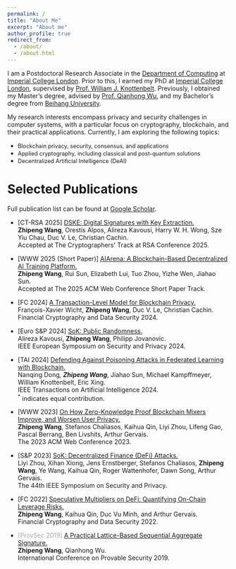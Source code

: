 ```yaml
---
permalink: /
title: "About Me"
excerpt: "About me"
author_profile: true
redirect_from: 
  - /about/
  - /about.html
---
```

I am a Postdoctoral Research Associate in the [Department of Computing](https://www.imperial.ac.uk/computing/) at [Imperial College London](https://www.imperial.ac.uk/). Prior to this, I earned my PhD at [Imperial College London](https://www.imperial.ac.uk/), supervised by [Prof. William J. Knottenbelt](https://www.doc.ic.ac.uk/~wjk/). Previously, I obtained my Master’s degree, advised by [Prof. Qianhong Wu](https://scholar.google.com/citations?hl=en&user=eEzaPPYAAAAJ), and my Bachelor’s degree from [Beihang University](https://ev.buaa.edu.cn/).



My research interests encompass privacy and security challenges in computer systems, with a particular focus on cryptography, blockchain, and their practical applications. Currently, I am exploring the following topics:

- <span style="font-size:0.9em;"> Blockchain privacy, security, consensus, and applications </span>
- <span style="font-size:0.9em;"> Applied cryptography, including classical and post-quantum solutions</span>
- <span style="font-size:0.9em;"> Decentralized Artificial Intelligence (DeAI)</span>

<!-- Please feel free to reach out to me at <u>zhipeng.wang20[at]imperial.ac.uk</u> if you are interested in my research or would like to know more about my detailed CV. -->


Selected Publications
=======
Full publication list can be found at [Google Scholar](https://scholar.google.com/citations?hl=en&user=ughaML4AAAAJ&view_op=list_works&sortby=pubdate).

- <span style="color:dark">\[CT-RSA 2025\]</span> [DSKE: Digital Signatures with Key Extraction.](https://eprint.iacr.org/2022/1753.pdf)<br />
**Zhipeng Wang**, Orestis Alpos,  Alireza Kavousi, Harry W. H. Wong, Sze Yiu Chau, Duc V. Le, Christian Cachin.<br /> 
Accepted at The Cryptographers' Track at RSA Conference 2025. <br /> 

- <span style="color:dark">\[WWW 2025 (Short Paper)\]</span> [AIArena: A Blockchain-Based Decentralized AI Training Platform.](https://arxiv.org/pdf/2412.14566)<br />
**Zhipeng Wang**, Rui Sun, Elizabeth Lui, Tuo Zhou, Yizhe Wen, Jiahao Sun.<br /> 
Accepted at The 2025 ACM Web Conference Short Paper Track. <br /> 

- <span style="color:dark">\[FC 2024\]</span> [A Transaction-Level Model for Blockchain Privacy.](https://eprint.iacr.org/2023/1902.pdf)<br />
François-Xavier Wicht, **Zhipeng Wang**, Duc V. Le, Christian Cachin.<br /> 
Financial Cryptography and Data Security 2024. <br /> 

- <span style="color:dark">\[Euro S&P 2024\]</span> [SoK: Public Randomness.](https://eprint.iacr.org/2023/1121.pdf)<br />
Alireza Kavousi, **Zhipeng Wang**, Philipp Jovanovic.<br /> 
IEEE European Symposium on Security and Privacy 2024. <br /> 

- <span style="color:dark">\[TAI 2024\]</span> [Defending Against Poisoning Attacks in Federated Learning with Blockchain.](https://www.computer.org/csdl/journal/ai/2024/07/10471193/1VpY6lFFWko)<br />
 Nanqing Dong<sup>*</sup>, **Zhipeng Wang**<sup>*</sup>, Jiahao Sun, Michael Kampffmeyer, William Knottenbelt, Eric Xing. <br />
IEEE Transactions on Artificial Intelligence 2024. <br /> 
<sup>*</sup> indicates equal contribution.



- <span style="color:dark">\[WWW 2023\]</span> [On How Zero-Knowledge Proof Blockchain Mixers Improve, and Worsen User Privacy.](https://arxiv.org/pdf/2201.09035.pdf)\
**Zhipeng Wang**, Stefanos Chaliasos, Kaihua Qin, Liyi Zhou, Lifeng Gao, Pascal Berrang, Ben Livshits, Arthur Gervais.\
The 2023 ACM Web Conference 2023. 

- <span style="color:dark">\[S&P 2023\]</span> [SoK: Decentralized Finance (DeFi) Attacks.](https://arxiv.org/pdf/2208.13035.pdf)<br />
Liyi Zhou, Xihan Xiong, Jens Ernstberger, Stefanos Chaliasos, **Zhipeng Wang**, Ye Wang, Kaihua Qin, Roger Wattenhofer, Dawn Song, Arthur Gervais.<br />
The 44th IEEE Symposium on Security and Privacy.

- <span style="color:dark">\[FC 2022\]</span> [Speculative Multipliers on DeFi: Quantifying On-Chain Leverage Risks.](https://link.springer.com/chapter/10.1007/978-3-031-18283-9_3)<br />
**Zhipeng Wang**, Kaihua Qin, Duc Vu Minh, and Arthur Gervais.<br />
Financial Cryptography and Data Security 2022.



<!-- - <span style="color:darkgray">\[NeurIPS DMLW'22\]</span> [FLock: Defending Malicious Behaviors in Federated Learning with Blockchain.](https://arxiv.org/pdf/2211.04344.pdf)<br /> 
Nanqing Dong<sup>*</sup>, Jiahao Sun<sup>*</sup>, **Zhipeng Wang**<sup>*</sup>, Shuoying Zhang<sup>*</sup>, and Shuhao Zheng<sup>*</sup>.<br /> 
NeurIPS 2022 Workshops on Decentralization and Trustworthy Machine Learning in Web3: Methodologies, Platforms, and Applications. [Runner-up Award.](https://ai-secure.github.io/DMLW2022/papers)<br />
<sup>*</sup>Authors are arranged in alphabetical order. -->

- <span style="color:darkgray">\[ProvSec 2019\]</span> [A Practical Lattice-Based Sequential Aggregate Signature.](https://link.springer.com/chapter/10.1007/978-3-030-31919-9_6)<br />**Zhipeng Wang**, Qianhong Wu.<br />
International Conference on Provable Security 2019.


